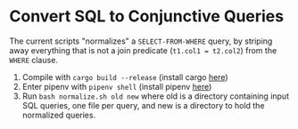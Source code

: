 # Convert SQL to Conjunctive Queries

The current scripts "normalizes" a `SELECT-FROM-WHERE` query, by striping away everything that is not a join predicate (`t1.col1 = t2.col2`) from the `WHERE` clause.

1. Compile with `cargo build --release` (install cargo [here](https://rustup.rs))
2. Enter pipenv with `pipenv shell` (install pipenv [here](https://pipenv.pypa.io/en/latest/))
3. Run `bash normalize.sh old new` where old is a directory containing input SQL queries, one file per query, and new is a directory to hold the normalized queries.
